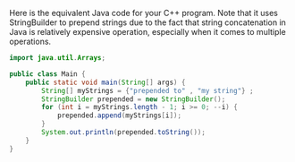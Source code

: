 Here is the equivalent Java code for your C++ program. Note that it uses StringBuilder to prepend strings due to the fact that string concatenation in Java is relatively expensive operation, especially when it comes to multiple operations.

```java
import java.util.Arrays;

public class Main {
    public static void main(String[] args) {
        String[] myStrings = {"prepended to" , "my string"} ;
        StringBuilder prepended = new StringBuilder();
        for (int i = myStrings.length - 1; i >= 0; --i) {
            prepended.append(myStrings[i]);
        }
        System.out.println(prepended.toString());
    }
}
```
